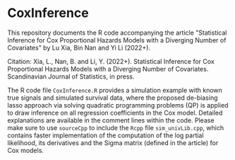 # CoxInference

This repository documents the R code accompanying the article "Statistical Inference for Cox Proportional Hazards Models with a Diverging Number of Covariates" by Lu Xia, Bin Nan and Yi Li (2022+). 

Citation: Xia, L., Nan, B. and Li, Y. (2022+). Statistical Inference for Cox Proportional Hazards Models with a Diverging Number of Covariates. Scandinavian Journal of Statistics, in press.

The R code file `CoxInference.R` provides a simulation example with known true signals and simulated survival data, where the proposed de-biasing lasso approach via solving quadratic programming problems (QP) is applied to draw inference on all regression coefficients in the Cox model. Detailed explanations are available in the comment lines within the code. Please make sure to use `sourceCpp` to include the `Rcpp` file `sim_univLib.cpp`, which contains faster implementation of the computation of the log partial likelihood, its derivatives and the Sigma matrix (defined in the article) for Cox models. 
